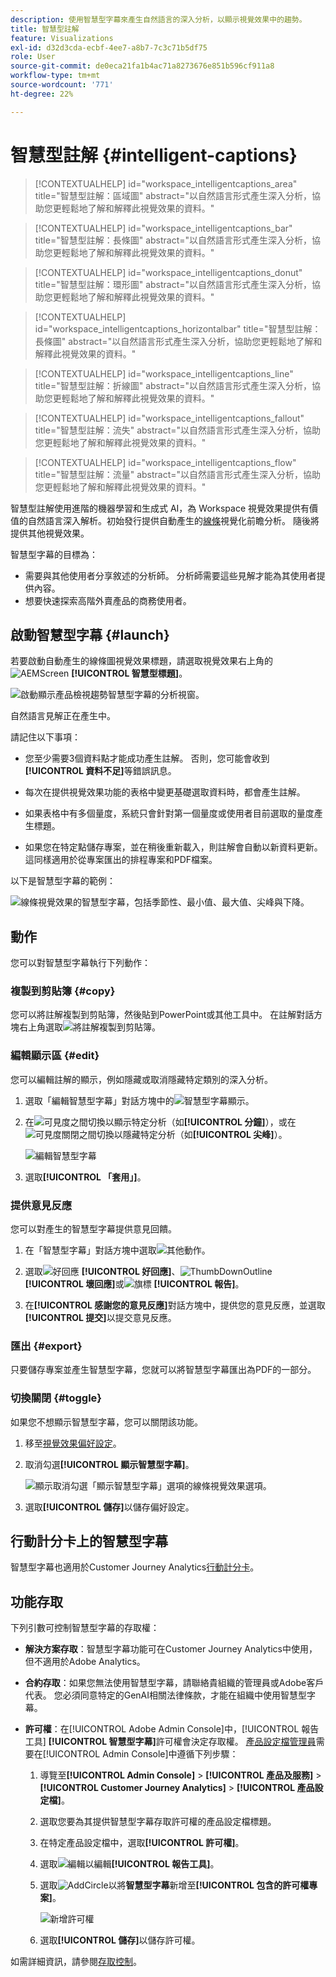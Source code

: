 ```yaml
---
description: 使用智慧型字幕來產生自然語言的深入分析，以顯示視覺效果中的趨勢。
title: 智慧型註解
feature: Visualizations
exl-id: d32d3cda-ecbf-4ee7-a8b7-7c3c71b5df75
role: User
source-git-commit: de0eca21fa1b4ac71a8273676e851b596cf911a8
workflow-type: tm+mt
source-wordcount: '771'
ht-degree: 22%

---
```


# 智慧型註解 {#intelligent-captions}

<!-- markdownlint-disable MD034 -->

>[!CONTEXTUALHELP]
>id="workspace_intelligentcaptions_area"
>title="智慧型註解：區域圖"
>abstract="以自然語言形式產生深入分析，協助您更輕鬆地了解和解釋此視覺效果的資料。"

<!-- markdownlint-enable MD034 -->

<!-- markdownlint-disable MD034 -->

>[!CONTEXTUALHELP]
>id="workspace_intelligentcaptions_bar"
>title="智慧型註解：長條圖"
>abstract="以自然語言形式產生深入分析，協助您更輕鬆地了解和解釋此視覺效果的資料。"

<!-- markdownlint-enable MD034 -->

<!-- markdownlint-disable MD034 -->

>[!CONTEXTUALHELP]
>id="workspace_intelligentcaptions_donut"
>title="智慧型註解：環形圖"
>abstract="以自然語言形式產生深入分析，協助您更輕鬆地了解和解釋此視覺效果的資料。"

<!-- markdownlint-enable MD034 -->

<!-- markdownlint-disable MD034 -->

>[!CONTEXTUALHELP]
>id="workspace_intelligentcaptions_horizontalbar"
>title="智慧型註解：長條圖"
>abstract="以自然語言形式產生深入分析，協助您更輕鬆地了解和解釋此視覺效果的資料。"

<!-- markdownlint-enable MD034 -->

<!-- markdownlint-disable MD034 -->

>[!CONTEXTUALHELP]
>id="workspace_intelligentcaptions_line"
>title="智慧型註解：折線圖"
>abstract="以自然語言形式產生深入分析，協助您更輕鬆地了解和解釋此視覺效果的資料。"

<!-- markdownlint-enable MD034 -->

<!-- markdownlint-disable MD034 -->

>[!CONTEXTUALHELP]
>id="workspace_intelligentcaptions_fallout"
>title="智慧型註解：流失"
>abstract="以自然語言形式產生深入分析，協助您更輕鬆地了解和解釋此視覺效果的資料。"

<!-- markdownlint-enable MD034 -->

<!-- markdownlint-disable MD034 -->

>[!CONTEXTUALHELP]
>id="workspace_intelligentcaptions_flow"
>title="智慧型註解：流量"
>abstract="以自然語言形式產生深入分析，協助您更輕鬆地了解和解釋此視覺效果的資料。"

<!-- markdownlint-enable MD034 -->

智慧型註解使用進階的機器學習和生成式 AI，為 Workspace 視覺效果提供有價值的自然語言深入解析。初始發行提供自動產生的[線條](line.md)視覺化前瞻分析。 隨後將提供其他視覺效果。

智慧型字幕的目標為：

* 需要與其他使用者分享敘述的分析師。 分析師需要這些見解才能為其使用者提供內容。
* 想要快速探索高階外賣產品的商務使用者。

## 啟動智慧型字幕 {#launch}

若要啟動自動產生的線條圖視覺效果標題，請選取視覺效果右上角的![AEMScreen](/help/assets/icons/AI.svg) **[!UICONTROL 智慧型標題]**。

![啟動顯示產品檢視趨勢智慧型字幕的分析視窗。](assets/intell-caps-1.png)

自然語言見解正在產生中。

請記住以下事項：

* 您至少需要3個資料點才能成功產生註解。 否則，您可能會收到&#x200B;**[!UICONTROL 資料不足]**&#x200B;等錯誤訊息。

* 每次在提供視覺效果功能的表格中變更基礎選取資料時，都會產生註解。

* 如果表格中有多個量度，系統只會針對第一個量度或使用者目前選取的量度產生標題。

* 如果您在特定點儲存專案，並在稍後重新載入，則註解會自動以新資料更新。 這同樣適用於從專案匯出的排程專案和PDF檔案。

以下是智慧型字幕的範例：

![線條視覺效果的智慧型字幕，包括季節性、最小值、最大值、尖峰與下降。](assets/captions.png)

## 動作

您可以對智慧型字幕執行下列動作：

### 複製到剪貼簿 {#copy}

您可以將註解複製到剪貼簿，然後貼到PowerPoint或其他工具中。 在註解對話方塊右上角選取![將註解複製到剪貼簿](/help/assets/icons/Copy.svg)。

### 編輯顯示區 {#edit}

您可以編輯註解的顯示，例如隱藏或取消隱藏特定類別的深入分析。

1. 選取「編輯智慧型字幕」對話方塊中的![智慧型字幕顯示](/help/assets/icons/EditInLight.svg)。

1. 在![可見度](/help/assets/icons/Visibility.svg)之間切換以顯示特定分析（如&#x200B;**[!UICONTROL 分鐘]**），或在![可見度關閉](/help/assets/icons/VisibilityOff.svg)之間切換以隱藏特定分析（如&#x200B;**[!UICONTROL 尖峰]**）。

   ![編輯智慧型字幕](assets/edit-intelligent-captions.png)

1. 選取&#x200B;**[!UICONTROL 「套用」]**。


### 提供意見反應

您可以對產生的智慧型字幕提供意見回饋。

1. 在「智慧型字幕」對話方塊中選取![其他動作](/help/assets/icons/More.svg)。

1. 選取![好回應](/help/assets/icons/ThumbUpOutline.svg) **[!UICONTROL 好回應]**、![ThumbDownOutline](/help/assets/icons/ThumbDownOutline.svg) **[!UICONTROL 壞回應]**&#x200B;或![旗標](/help/assets/icons/Flag.svg) **[!UICONTROL 報告]**。

1. 在&#x200B;**[!UICONTROL 感謝您的意見反應]**&#x200B;對話方塊中，提供您的意見反應，並選取&#x200B;**[!UICONTROL 提交]**&#x200B;以提交意見反應。

### 匯出 {#export}

只要儲存專案並產生智慧型字幕，您就可以將智慧型字幕匯出為PDF的一部分。

### 切換關閉 {#toggle}

如果您不想顯示智慧型字幕，您可以關閉該功能。

1. 移至[視覺效果偏好設定](/help/analysis-workspace/user-preferences.md#visualizations-preferences)。
1. 取消勾選&#x200B;**[!UICONTROL 顯示智慧型字幕]**。

   ![顯示取消勾選「顯示智慧型字幕」選項的線條視覺效果選項。](assets/toggle-captions.png)

1. 選取&#x200B;**[!UICONTROL 儲存]**&#x200B;以儲存偏好設定。


## 行動計分卡上的智慧型字幕

智慧型字幕也適用於Customer Journey Analytics[行動計分卡](https://experienceleague.adobe.com/zh-hant/docs/analytics-platform/using/cja-dashboards/manage-scorecard#captions)。

## 功能存取

下列引數可控制智慧型字幕的存取權：

* **解決方案存取**：智慧型字幕功能可在Customer Journey Analytics中使用，但不適用於Adobe Analytics。

* **合約存取**：如果您無法使用智慧型字幕，請聯絡貴組織的管理員或Adobe客戶代表。 您必須同意特定的GenAI相關法律條款，才能在組織中使用智慧型字幕。

* **許可權**：在[!UICONTROL Adobe Admin Console]中，[!UICONTROL 報告工具] **[!UICONTROL 智慧型字幕]**&#x200B;許可權會決定存取權。 [產品設定檔管理員](https://helpx.adobe.com/tw/enterprise/using/manage-product-profiles.html)需要在[!UICONTROL Admin Console]中遵循下列步驟：
   1. 導覽至&#x200B;**[!UICONTROL Admin Console]** > **[!UICONTROL 產品及服務]** > **[!UICONTROL Customer Journey Analytics]** > **[!UICONTROL 產品設定檔]**。
   1. 選取您要為其提供智慧型字幕存取許可權的產品設定檔標題。
   1. 在特定產品設定檔中，選取&#x200B;**[!UICONTROL 許可權]**。
   1. 選取![編輯](/help/assets/icons/Edit.svg)以編輯&#x200B;**[!UICONTROL 報告工具]**。
   1. 選取![AddCircle](/help/assets/icons/AddCircle.svg)以將&#x200B;**智慧型字幕**&#x200B;新增至&#x200B;**[!UICONTROL 包含的許可權專案]**。

      ![新增許可權](./assets/intelligent-captions-permissions.png)

   1. 選取&#x200B;**[!UICONTROL 儲存]**&#x200B;以儲存許可權。

如需詳細資訊，請參閱[存取控制](/help/technotes/access-control.md#access-control)。

